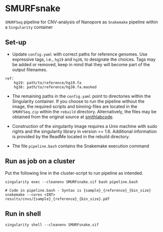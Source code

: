 # SMURFsnake

`SMURFSeq` pipeline for CNV-analysis of Nanopore as `Snakemake` pipeline within a `Singularity` container


## Set-up

* Update `config.yaml` with correct paths for reference genomes. Use expressive tags, i.e., `hg19` and `hg38`, to designate the choices. Tags may be added or removed, keep in mind that they will become part of the output filenames.

```
ref: 
    hg19: path/to/reference/hg19.fa
    hg38: path/to/reference/hg38.fa.masked
```

* The remaining paths in the `config.yaml` point to directories within the Singularity container. If you choose to run the pipeline without the image, the required scripts and binning-files are located in the `SMURFSeq.zip` within the `rebuild` directory. Alternatively, the files may be obtained from the original source at [smithlabcode](https://github.com/smithlabcode/smurfseq_scripts.git).

* Construction of the singularity image requires a Unix machine with sudo rights and the singularity library in version >= 1.6. Additional information is provided by the ReadMe located in the rebuild directory.

* The file `pipeline.bash` contains the Snakemake execution command


## Run as job on a cluster

Put the following line in the cluster-script to run pipeline as intended.

```
singularity exec --cleanenv SMURFsnake.sif bash pipeline.bash

# Code in pipeline.bash - Syntax is {sample}_{reference}_{bin_size}
snakemake --cores <INT> results/cnvs/{sample}_{reference}_{bin_size}.pdf
```

## Run in shell

```
singularity shell --cleanenv SMURFsnake.sif
```


